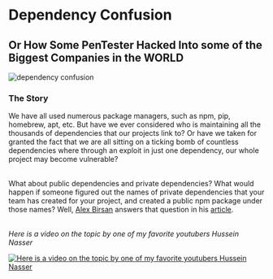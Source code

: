 # Dependency Confusion
## Or How Some PenTester Hacked Into some of the Biggest Companies in the WORLD

![dependency confusion](https://www.zdnet.com/a/img/resize/10ad3492e018e8d44192244a632a9f8758e504f2/2021/02/09/a9a2f23d-b603-45ef-b69d-7e98593f11e6/dependency-confusion.png?fit=bounds&auto=webp)

### The Story

We have all used numerous package managers, such as npm, pip, homebrew, apt, etc.
But have we ever considered who is maintaining all the thousands of dependencies that our projects link to? Or have we taken for granted the fact that we are all sitting on a ticking bomb of countless dependencies where through an exploit in just one dependency, our whole project may become vulnerable?

<br/>
What about public dependencies and private dependencies? What would happen if someone figured out the names of private dependencies that your team has created for your project, and created a public npm package under those names? Well, <a href="https://twitter.com/alxbrsn">Alex Birsan</a> answers that question in his <a href="https://medium.com/@alex.birsan/dependency-confusion-4a5d60fec610">article</a>.

<br/>
<br/>

_Here is a video on the topic by one of my favorite youtubers Hussein Nasser_

[![_Here is a video on the topic by one of my favorite youtubers Hussein Nasser_](https://img.youtube.com/vi/43g3PF-e4ik/0.jpg)](https://www.youtube.com/watch?v=43g3PF-e4ik "Dependency Confusion")